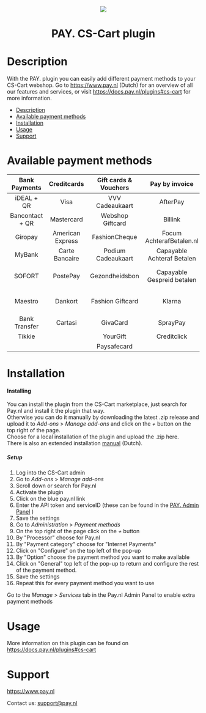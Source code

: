 <p align="center">
  <img src="https://www.pay.nl/uploads/1/brands/main_logo.png" />
</p>
<h1 align="center">PAY. CS-Cart plugin</h1>

# Description

With the PAY. plugin you can easily add different payment methods to your CS-Cart webshop. Go to https://www.pay.nl (Dutch) for an overview of all our features and services, or visit https://docs.pay.nl/plugins#cs-cart for more information.

- [Description](#description)
- [Available payment methods](#available-payment-methods)
- [Installation](#installation)
- [Usage](#usage)
- [Support](#support)

# Available payment methods

Bank Payments  | Creditcards | Gift cards & Vouchers | Pay by invoice | Others | 
:-----------: | :-----------: | :-----------: | :-----------: | :-----------: |
iDEAL + QR |Visa | VVV Cadeaukaart | AfterPay | PayPal |
Bancontact + QR |  Mastercard | Webshop Giftcard | Billink | WeChatPay | 
Giropay |American Express | FashionCheque |Focum AchterafBetalen.nl | AmazonPay |
MyBank | Carte Bancaire | Podium Cadeaukaart | Capayable Achteraf Betalen | Cashly | 
SOFORT | PostePay | Gezondheidsbon | Capayable Gespreid betalen | Pay Fixed Price (phone) |
Maestro | Dankort | Fashion Giftcard | Klarna | Instore Payments (POS) |
Bank Transfer | Cartasi | GivaCard | SprayPay | Przelewy24 | 
| Tikkie | | YourGift | Creditclick | | 
| | | Paysafecard |

# Installation
#### Installing

You can install the plugin from the CS-Cart marketplace, just search for Pay.nl and install it the plugin that way.<br/>
Otherwise you can do it manually by downloading the latest .zip release and upload it to *Add-ons* > *Manage add-ons* and click on the *+* button on the top right of the page. <br/>
Choose for a local installation of the plugin and upload the .zip here. <br/>
There is also an extended installation <a href="https://github.com/paynl/cscart-plugin/blob/master/Installatie%20handleiding%20CS-Cart.pdf">manual</a> (Dutch).

##### Setup

1. Log into the CS-Cart admin
2. Go to *Add-ons* > *Manage add-ons*
3. Scroll down or search for Pay.nl
4. Activate the plugin
5. Click on the blue pay.nl link
6. Enter the API token and serviceID (these can be found in the <a href="https://admin.pay.nl/programs/programs">PAY. Admin Panel</a> )
7. Save the settings
8. Go to *Administration* > *Payment methods*
8. On the top right of the page click on the *+* button
9. By "Processor" choose for Pay.nl
10. By "Payment category" choose for "Internet Payments"
11. Click on "Configure" on the top left of the pop-up
12. By "Option" choose the payment method you want to make available
13. Click on "General" top left of the pop-up to return and configure the rest of the payment method.
14. Save the settings
15. Repeat this for every payment method you want to use

Go to the *Manage* > *Services* tab in the Pay.nl Admin Panel to enable extra payment methods

# Usage

More information on this plugin can be found on https://docs.pay.nl/plugins#cs-cart

# Support
https://www.pay.nl

Contact us: support@pay.nl

